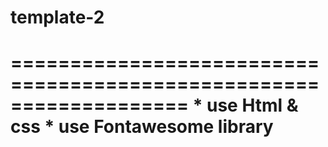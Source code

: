 # template-2

===================================================================
        * use Html & css 
        * use Fontawesome library
===================================================================
